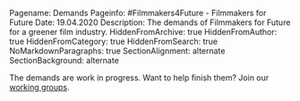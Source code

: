 Pagename: Demands
Pageinfo: #Filmmakers4Future - Filmmakers for Future
Date: 19.04.2020
Description: The demands of Filmmakers for Future for a greener film industry.
HiddenFromArchive: true
HiddenFromAuthor: true
HiddenFromCategory: true
HiddenFromSearch: true
NoMarkdownParagraphs: true
SectionAlignment: alternate
SectionBackground: alternate

The demands are work in progress. Want to help finish them? Join our [working groups](/participate).
